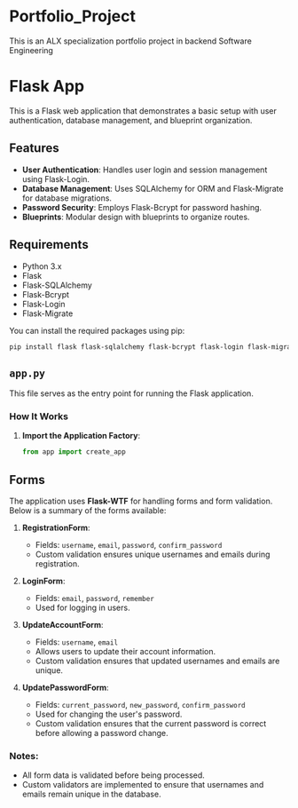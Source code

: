 # Portfolio_Project
This is an ALX specialization portfolio project in backend Software Engineering

# Flask App

This is a Flask web application that demonstrates a basic setup with user authentication, database management, and blueprint organization.

## Features

- **User Authentication**: Handles user login and session management using Flask-Login.
- **Database Management**: Uses SQLAlchemy for ORM and Flask-Migrate for database migrations.
- **Password Security**: Employs Flask-Bcrypt for password hashing.
- **Blueprints**: Modular design with blueprints to organize routes.

## Requirements

- Python 3.x
- Flask
- Flask-SQLAlchemy
- Flask-Bcrypt
- Flask-Login
- Flask-Migrate

You can install the required packages using pip:
```bash
pip install flask flask-sqlalchemy flask-bcrypt flask-login flask-migrate
```
## `app.py`

This file serves as the entry point for running the Flask application.

### How It Works

1. **Import the Application Factory**:
   
   ```python
   from app import create_app
   ```

## Forms

The application uses **Flask-WTF** for handling forms and form validation. Below is a summary of the forms available:

1. **RegistrationForm**:
   - Fields: `username`, `email`, `password`, `confirm_password`
   - Custom validation ensures unique usernames and emails during registration.

2. **LoginForm**:
   - Fields: `email`, `password`, `remember`
   - Used for logging in users.

3. **UpdateAccountForm**:
   - Fields: `username`, `email`
   - Allows users to update their account information.
   - Custom validation ensures that updated usernames and emails are unique.

4. **UpdatePasswordForm**:
   - Fields: `current_password`, `new_password`, `confirm_password`
   - Used for changing the user's password.
   - Custom validation ensures that the current password is correct before allowing a password change.

### Notes:
- All form data is validated before being processed.
- Custom validators are implemented to ensure that usernames and emails remain unique in the database.




